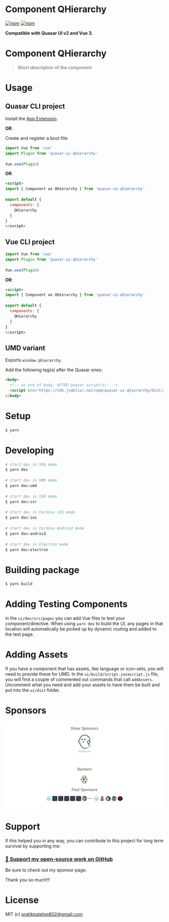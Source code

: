 # Component QHierarchy

[![npm](https://img.shields.io/npm/v/quasar-ui-qhierarchy.svg?label=quasar-ui-qhierarchy)](https://www.npmjs.com/package/quasar-ui-qhierarchy)
[![npm](https://img.shields.io/npm/dt/quasar-ui-qhierarchy.svg)](https://www.npmjs.com/package/quasar-ui-qhierarchy)

**Compatible with Quasar UI v2 and Vue 3**.

# Component QHierarchy
> Short description of the component


# Usage

## Quasar CLI project

Install the [App Extension](../app-extension).

**OR**:

Create and register a boot file:

```js
import Vue from 'vue'
import Plugin from 'quasar-ui-qhierarchy'

Vue.use(Plugin)
```

**OR**:

```html
<script>
import { Component as QHierarchy } from 'quasar-ui-qhierarchy'

export default {
  components: {
    QHierarchy
  }
}
</script>
```

## Vue CLI project

```js
import Vue from 'vue'
import Plugin from 'quasar-ui-qhierarchy'

Vue.use(Plugin)
```

**OR**:

```html
<script>
import { Component as QHierarchy } from 'quasar-ui-qhierarchy'

export default {
  components: {
    QHierarchy
  }
}
</script>
```

## UMD variant

Exports `window.qhierarchy`.

Add the following tag(s) after the Quasar ones:

```html
<body>
  <!-- at end of body, AFTER Quasar script(s): -->
  <script src="https://cdn.jsdelivr.net/npm/quasar-ui-qhierarchy/dist/index.umd.min.js"></script>
</body>
```

# Setup
```bash
$ yarn
```

# Developing
```bash
# start dev in SPA mode
$ yarn dev

# start dev in UMD mode
$ yarn dev:umd

# start dev in SSR mode
$ yarn dev:ssr

# start dev in Cordova iOS mode
$ yarn dev:ios

# start dev in Cordova Android mode
$ yarn dev:android

# start dev in Electron mode
$ yarn dev:electron
```

# Building package
```bash
$ yarn build
```

# Adding Testing Components
in the `ui/dev/src/pages` you can add Vue files to test your component/directive. When using `yarn dev` to build the UI, any pages in that location will automatically be picked up by dynamic routing and added to the test page.

# Adding Assets
If you have a component that has assets, like language or icon-sets, you will need to provide these for UMD. In the `ui/build/script.javascript.js` file, you will find a couple of commented out commands that call `addAssets`. Uncomment what you need and add your assets to have them be built and put into the `ui/dist` folder.

# Sponsors

<p align="center">
  <a href="https://github.com/pratik227/static/blob/main/sponsors.svg">
    <img src='https://github.com/pratik227/static/blob/main/sponsors.svg'/>
  </a>
</p>

# Support

If this helped you in any way, you can contribute to this project for long term survival by supporting me:

### [💜 Support my open-source work on GitHub](https://github.com/sponsors/pratik227)

Be sure to check out my sponsor page.

Thank you so much!!!
# License
MIT (c) pratikpatelpp802@gmail.com
